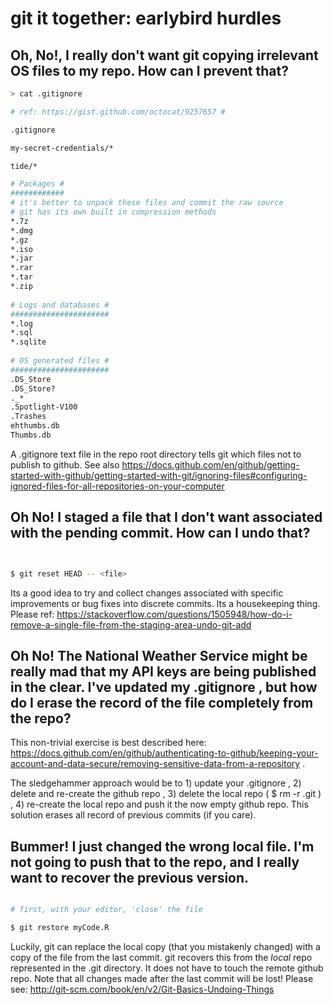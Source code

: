 

git it together: earlybird hurdles
===

## Oh, No!, I really don't want git copying irrelevant OS files to my repo. How can I prevent that?

```bash
> cat .gitignore

# ref: https://gist.github.com/octocat/9257657 #

.gitignore

my-secret-credentials/*

tide/*

# Packages #
############
# it's better to unpack these files and commit the raw source
# git has its own built in compression methods
*.7z
*.dmg
*.gz
*.iso
*.jar
*.rar
*.tar
*.zip
 
# Logs and databases #
######################
*.log
*.sql
*.sqlite
 
# OS generated files #
######################
.DS_Store
.DS_Store?
._*
.Spotlight-V100
.Trashes
ehthumbs.db
Thumbs.db

```


A .gitignore text file in the repo root directory tells git which files not to publish to github. See also https://docs.github.com/en/github/getting-started-with-github/getting-started-with-git/ignoring-files#configuring-ignored-files-for-all-repositories-on-your-computer 


## Oh No! I staged a file that I don't want associated with the pending commit. How can I undo that?

```bash


$ git reset HEAD -- <file>


```

Its a good idea to try and collect changes associated with specific improvements or bug fixes into discrete commits. Its a housekeeping thing. Please ref: https://stackoverflow.com/questions/1505948/how-do-i-remove-a-single-file-from-the-staging-area-undo-git-add




## Oh No! The National Weather Service might be really mad that my API keys are being published in the clear. I've updated my .gitignore , but how do I erase the record of the file completely from the repo?

This non-trivial exercise is best described here: https://docs.github.com/en/github/authenticating-to-github/keeping-your-account-and-data-secure/removing-sensitive-data-from-a-repository .

The sledgehammer approach would be to 1) update your .gitignore , 2) delete and re-create the github repo , 3) delete the local repo ( $ rm -r .git ) , 4) re-create the local repo and push it the now empty github repo. This solution erases all record of previous commits (if you care).



## Bummer! I just changed the wrong local file. I'm not going to push that to the repo, and I really want to recover the previous version.

```bash

# first, with your editor, 'close' the file

$ git restore myCode.R


```

Luckily, git can replace the local copy (that you mistakenly changed) with a copy of the file from the last commit. git recovers this from the *local* repo represented in the .git directory. It does not have to touch the remote github repo. Note that all changes made after the last commit will be lost! Please see: http://git-scm.com/book/en/v2/Git-Basics-Undoing-Things 





